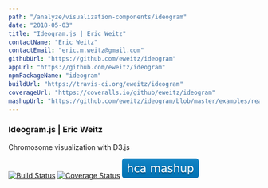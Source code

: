 ```yaml
---
path: "/analyze/visualization-components/ideogram"
date: "2018-05-03"
title: "Ideogram.js | Eric Weitz"
contactName: "Eric Weitz"
contactEmail: "eric.m.weitz@gmail.com"
githubUrl: "https://github.com/eweitz/ideogram"
appUrl: "https://github.com/eweitz/ideogram"
npmPackageName: "ideogram"
buildUrl: "https://travis-ci.org/eweitz/ideogram"
coverageUrl: "https://coveralls.io/github/eweitz/ideogram"
mashupUrl: "https://github.com/eweitz/ideogram/blob/master/examples/react/README.md#ideogram-in-react"
---
```


### Ideogram.js | Eric Weitz

Chromosome visualization with D3.js

[![Build Status](https://travis-ci.org/eweitz/ideogram.svg?branch=master)](https://travis-ci.org/eweitz/ideogram)
[![Coverage Status](https://coveralls.io/repos/github/eweitz/ideogram/badge.svg)](https://coveralls.io/github/eweitz/ideogram)
[![Mashup](../_images/mashup.svg)](https://github.com/eweitz/ideogram/blob/master/examples/react/README.md#ideogram-in-react)

